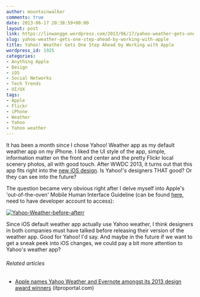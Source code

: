 ```yaml
---
author: mountainwalker
comments: true
date: 2013-06-17 20:38:59+00:00
layout: post
link: https://linwangge.wordpress.com/2013/06/17/yahoo-weather-gets-one-step-ahead-by-working-with-apple/
slug: yahoo-weather-gets-one-step-ahead-by-working-with-apple
title: Yahoo! Weather Gets One Step Ahead by Working with Apple
wordpress_id: 1925
categories:
- Anything Apple
- Design
- iOS
- Social Networks
- Tech Trends
- UI/UX
tags:
- Apple
- Flickr
- iPhone
- Weather
- Yahoo
- Yahoo weather
---
```


It has been a month since I chose Yahoo! Weather app as my default weather app on my iPhone. I liked the UI style of the app, simple, information matter on the front and center and the pretty Flickr local scenery photos, all with good touch. After WWDC 2013, it turns out that this app fits right into the [new iOS design](http://linwangge.wordpress.com/2013/06/12/what-exactly-apple-did-with-ios-7/). Is Yahoo!'s designers THAT good? Or they can see into the future?

The question became very obvious right after I delve myself into Apple's 'out-of-the-oven' Mobile Human Interface Guideline (can be found [here](https://developer.apple.com/ios7/), need to have developer account to access):

[![Yahoo-Weather-before-afterr](http://linwangge.files.wordpress.com/2013/06/yahoo-weather-before-afterr.png)](http://linwangge.files.wordpress.com/2013/06/yahoo-weather-before-afterr.png)

Since iOS default weather app actually use Yahoo weather, I think designers in both companies must have talked before releasing their version of the weather app. Good for Yahoo! I'd say. And maybe in the future if we want to get a sneak peek into iOS changes, we could pay a bit more attention to Yahoo's weather app?


###### Related articles





	
  * [Apple names Yahoo Weather and Evernote amongst its 2013 design award winners](http://www.itproportal.com/2013/06/16/apple-names-yahoo-weather-and-evernote-amongst-its-2013-design-award-winners/) (itproportal.com)



